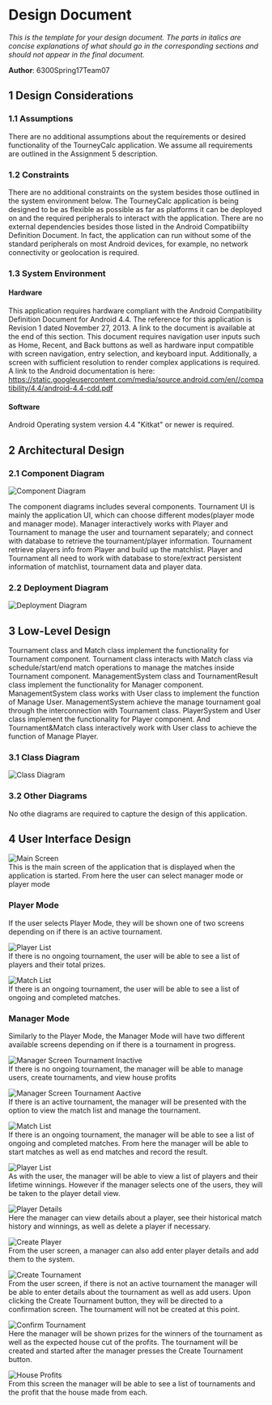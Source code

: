 # Design Document

*This is the template for your design document. The parts in italics are concise explanations of what should go in the corresponding sections and should not appear in the final document.*

**Author**: 6300Spring17Team07

## 1 Design Considerations


### 1.1 Assumptions

There are no additional assumptions about the requirements or desired functionality of the TourneyCalc application.  We assume all requirements are outlined in the Assignment 5 description.

### 1.2 Constraints

There are no additional constraints on the system besides those outlined in the system environment below.  The TourneyCalc application is being designed to be as flexible as possible as far as platforms it can be deployed on and the required peripherals to interact with the application.  There are no external dependencies besides those listed in the Android Compatibiilty Definition Document.  In fact, the application can run without some of the standard peripherals on most Android devices, for example, no network connectivity or geolocation is required.

### 1.3 System Environment

#### Hardware

This application requires hardware compliant with the Android Compatibility Definition Document for Android 4.4.  The reference for this application is Revision 1 dated November 27, 2013.  A link to the document is available at the end of this section.  This document requires navigation user inputs such as Home, Recent, and Back buttons as well as hardware input compatible with screen navigation, entry selection, and keyboard input.  Additionally, a screen with sufficient resolution to render complex applications is required.  A link to the Android documentation is here: https://static.googleusercontent.com/media/source.android.com/en//compatibility/4.4/android-4.4-cdd.pdf

#### Software

Android Operating system version 4.4 "Kitkat" or newer is required.


## 2 Architectural Design

### 2.1 Component Diagram
![Component Diagram](./images/component_diagram.png)


The component diagrams includes several components. Tournament UI is mainly the application UI, which can choose different modes(player mode and manager mode). Manager interactively works with Player and Tournament to manage the user and tournament separately; and connect with database to retrieve the tournament/player information. Tournament retrieve players info from Player and build up the matchlist. Player and Tournament all need to work with database to store/extract persistent information of matchlist, tournament data and player data.



### 2.2 Deployment Diagram
![Deployment Diagram](./images/deployment_diagram.png)


## 3 Low-Level Design

Tournament class and Match class implement the functionality for Tournament component. Tournament class interacts with Match class via schedule/start/end match operations to manage the matches inside Tournament component. ManagementSystem class and TournamentResult class implement the functionality for Manager component. ManagementSystem class works with User class to implement the function of Manage User. ManagementSystem achieve the manage tournament goal through the interconnection with Tournament class. PlayerSystem and User class implement the functionality for Player component. And Tournament&Match class interactively work with User class to achieve the function of Manage Player.

### 3.1 Class Diagram

![Class Diagram](./images/UML_class_diagram.png)


### 3.2 Other Diagrams

No othe diagrams are required to capture the design of this application.

## 4 User Interface Design

![Main Screen](./actual_ui/mainscreen.png)  
This is the main screen of the application that is displayed when the application is started.
From here the user can select manager mode or player mode


### Player Mode
If the user selects Player Mode, they will be shown one of two screens depending on if there
is an active tournament.

![Player List](./actual_ui/userlist.png)  
If there is no ongoing tournament, the user will be able to see a list of players
and their total prizes.

![Match List](./actual_ui/player_matchlist.png)  
If there is an ongoing tournament, the user will be able to see a list of ongoing
and completed matches.

### Manager Mode

Similarly to the Player Mode, the Manager Mode will have two different available screens
depending on if there is a tournament in progress.

![Manager Screen Tournament Inactive](./actual_ui/managerscreen_inactivetournament.png)  
If there is no ongoing tournament, the manager will be able to manage users, create
tournaments, and view house profits

![Manager Screen Tournament Aactive](./actual_ui/managerscreen_activetournament.png)  
If there is an active tournament, the manager will be presented with the option to view the
match list and manage the tournament.

![Match List](./actual_ui/manager_matchlist.png)  
If there is an ongoing tournament, the manager will be able to see a list of ongoing
and completed matches. From here the manager will be able to start matches as well as end
matches and record the result.

![Player List](./actual_ui/userlist.png)  
As with the user, the manager will be able to view a list of players and their lifetime
winnings. However if the manager selects one of the users, they will be taken to the player
detail view.

![Player Details](./actual_ui/playerdetails.png)  
Here the manager can view details about a player, see their historical match history and
winnings, as well as delete a player if necessary.

![Create Player](./actual_ui/createplayer.png)  
From the user screen, a manager can also add enter player details and add them to the system.

![Create Tournament](./actual_ui/createtournament.png)  
From the user screen, if there is not an active tournament the manager will be able to enter
details about the tournament as well as add users. Upon clicking the Create Tournament
button, they will be directed to a confirmation screen. The tournament will not be created
at this point.

![Confirm Tournament](./actual_ui/tournamentconfirmation.png)  
Here the manager will be shown prizes for the winners of the tournament as well as the expected
house cut of the profits. The tournament will be created and started after the manager
presses the Create Tournament button.

![House Profits](./actual_ui/houseprofits.png)  
From this screen the manager will be able to see a list of tournaments and the profit that
the house made from each.
